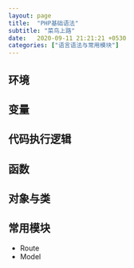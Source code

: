 ```yaml
---
layout: page
title:  "PHP基础语法"
subtitle: "菜鸟上路"
date:   2020-09-11 21:21:21 +0530
categories: ["语言语法与常用模块"]
---
```


## 环境

## 变量

## 代码执行逻辑

## 函数

## 对象与类

## 常用模块

- Route
- Model
